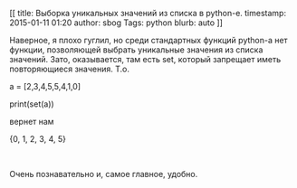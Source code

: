 [[
title: Выборка уникальных значений из списка в python-е.
timestamp: 2015-01-11 01:20
author: sbog
Tags: python
blurb: auto
]]

Наверное, я плохо гуглил, но среди стандартных функций python-а нет
функции, позволяющей выбрать уникальные значения из списка значений.
Зато, оказывается, там есть set, который запрещает иметь повторяющиеся
значения. Т.о.

a = [2,3,4,5,5,4,1,0]

print(set(a))

вернет нам

{0, 1, 2, 3, 4, 5}

 

Очень познавательно и, самое главное, удобно.
